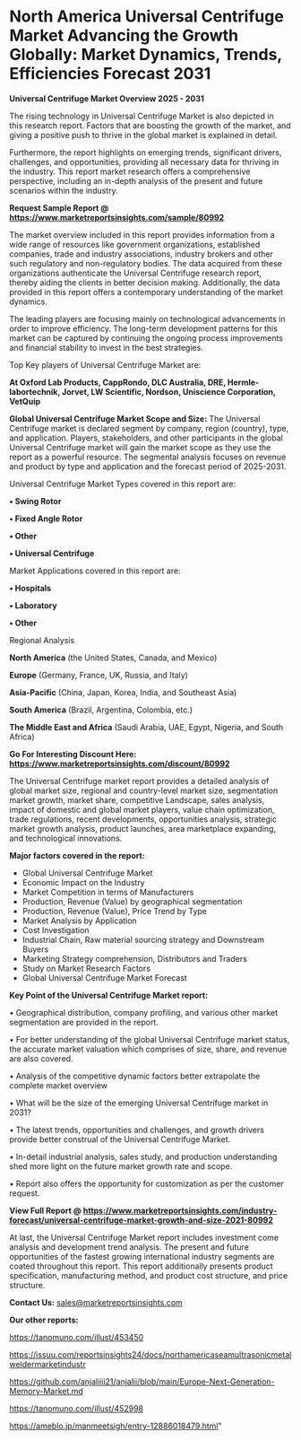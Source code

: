 # North America Universal Centrifuge Market Advancing the Growth Globally: Market Dynamics, Trends, Efficiencies Forecast 2031

<Strong> Universal Centrifuge Market Overview 2025 - 2031</strong>

The rising technology in Universal Centrifuge Market is also depicted in this research report. Factors that are boosting the growth of the market, and giving a positive push to thrive in the global market is explained in detail.

Furthermore, the report highlights on emerging trends, significant drivers, challenges, and opportunities, providing all necessary data for thriving in the industry. This report market research offers a comprehensive perspective, including an in-depth analysis of the present and future scenarios within the industry.

<strong>Request Sample Report @ <a href=https://www.marketreportsinsights.com/sample/80992>https://www.marketreportsinsights.com/sample/80992</a></strong>

The market overview included in this report provides information from a wide range of resources like government organizations, established companies, trade and industry associations, industry brokers and other such regulatory and non-regulatory bodies. The data acquired from these organizations authenticate the Universal Centrifuge research report, thereby aiding the clients in better decision making. Additionally, the data provided in this report offers a contemporary understanding of the market dynamics.

The leading players are focusing mainly on technological advancements in order to improve efficiency. The long-term development patterns for this market can be captured by continuing the ongoing process improvements and financial stability to invest in the best strategies.

Top Key players of Universal Centrifuge Market are:

<strong>At Oxford Lab Products, CappRondo, DLC Australia, DRE, Hermle-labortechnik, Jorvet, LW Scientific, Nordson, Uniscience Corporation, VetQuip</strong>

<strong><b>Global Universal Centrifuge Market Scope and Size:</b></strong>
The Universal Centrifuge market is declared segment by company, region (country), type, and application. Players, stakeholders, and other participants in the global Universal Centrifuge market will gain the market scope as they use the report as a powerful resource. The segmental analysis focuses on revenue and product by type and application and the forecast period of 2025-2031.

Universal Centrifuge Market Types covered in this report are:

<strong>• Swing Rotor

• Fixed Angle Rotor

• Other

• Universal Centrifuge</strong>

Market Applications covered in this report are:

<strong>• Hospitals

• Laboratory

• Other</strong> 

Regional Analysis

<strong>North America</strong> (the United States, Canada, and Mexico)

<strong>Europe</strong> (Germany, France, UK, Russia, and Italy)

<strong>Asia-Pacific</strong> (China, Japan, Korea, India, and Southeast Asia)

<strong>South America</strong> (Brazil, Argentina, Colombia, etc.)

<strong>The Middle East and Africa</strong> (Saudi Arabia, UAE, Egypt, Nigeria, and South Africa)

<strong>Go For Interesting Discount Here: <a href=https://www.marketreportsinsights.com/discount/80992>https://www.marketreportsinsights.com/discount/80992</a></strong>

The Universal Centrifuge market report provides a detailed analysis of global market size, regional and country-level market size, segmentation market growth, market share, competitive Landscape, sales analysis, impact of domestic and global market players, value chain optimization, trade regulations, recent developments, opportunities analysis, strategic market growth analysis, product launches, area marketplace expanding, and technological innovations.

<strong><b>Major factors covered in the report:</b></strong>
<ul>
  <li>Global Universal Centrifuge Market </li>
  <li>Economic Impact on the Industry</li>
  <li>Market Competition in terms of Manufacturers</li>
  <li>Production, Revenue (Value) by geographical segmentation</li>
  <li>Production, Revenue (Value), Price Trend by Type</li>
  <li>Market Analysis by Application</li>
  <li>Cost Investigation</li>
  <li>Industrial Chain, Raw material sourcing strategy and Downstream Buyers</li>
  <li>Marketing Strategy comprehension, Distributors and Traders</li>
  <li>Study on Market Research Factors</li>
  <li>Global Universal Centrifuge Market Forecast</li>
</ul>

<strong><b>Key Point of the Universal Centrifuge Market report:</b></strong>

• Geographical distribution, company profiling, and various other market segmentation are provided in the report.

• For better understanding of the global Universal Centrifuge market status, the accurate market valuation which comprises of size, share, and revenue are also covered.

• Analysis of the competitive dynamic factors better extrapolate the complete market overview

• What will be the size of the emerging Universal Centrifuge market in 2031?

• The latest trends, opportunities and challenges, and growth drivers provide better construal of the Universal Centrifuge Market.

• In-detail industrial analysis, sales study, and production understanding shed more light on the future market growth rate and scope.

• Report also offers the opportunity for customization as per the customer request.

<strong><b>View Full Report @ <a href=https://www.marketreportsinsights.com/industry-forecast/universal-centrifuge-market-growth-and-size-2021-80992>https://www.marketreportsinsights.com/industry-forecast/universal-centrifuge-market-growth-and-size-2021-80992</a></b></strong>


At last, the Universal Centrifuge Market report includes investment come analysis and development trend analysis. The present and future opportunities of the fastest growing international industry segments are coated throughout this report. This report additionally presents product specification, manufacturing method, and product cost structure, and price structure.

<strong>Contact Us:</strong>
sales@marketreportsinsights.com

<strong>Our other reports:</strong>

<a href=https://tanomuno.com/illust/453450>https://tanomuno.com/illust/453450</a>

<a href=https://issuu.com/reportsinsights24/docs/northamericaseamultrasonicmetalweldermarketindustr>https://issuu.com/reportsinsights24/docs/northamericaseamultrasonicmetalweldermarketindustr</a>

<a href=https://github.com/anjaliiii21/anjalii/blob/main/Europe-Next-Generation-Memory-Market.md>https://github.com/anjaliiii21/anjalii/blob/main/Europe-Next-Generation-Memory-Market.md</a>

<a href=https://tanomuno.com/illust/452998>https://tanomuno.com/illust/452998</a>

<a href=https://ameblo.jp/manmeetsigh/entry-12886018479.html>https://ameblo.jp/manmeetsigh/entry-12886018479.html</a>"
